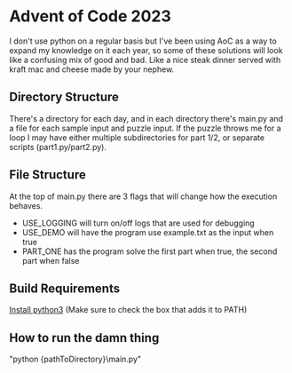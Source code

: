 # Advent of Code 2023
I don't use python on a regular basis but I've been using AoC as a way to expand my knowledge on it each year, so some of these solutions will look like a confusing mix of good and bad. Like a nice steak dinner served with kraft mac and cheese made by your nephew.

## Directory Structure
There's a directory for each day, and in each directory there's main.py and a file for each sample input and puzzle input. If the puzzle throws me for a loop I may have either multiple subdirectories for part 1/2, or separate scripts (part1.py/part2.py).

## File Structure
At the top of main.py there are 3 flags that will change how the execution behaves.
- USE_LOGGING will turn on/off logs that are used for debugging
- USE_DEMO will have the program use example.txt as the input when true
- PART_ONE has the program solve the first part when true, the second part when false

## Build Requirements
[Install python3](https://www.python.org/downloads/)
(Make sure to check the box that adds it to PATH)

## How to run the damn thing
"python {pathToDirectory}\main.py"